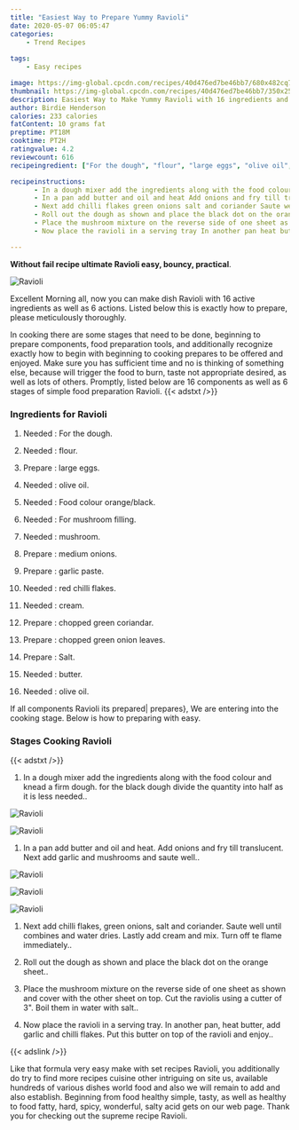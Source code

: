 ```yaml
---
title: "Easiest Way to Prepare Yummy Ravioli"
date: 2020-05-07 06:05:47
categories:
    - Trend Recipes
    
tags:
    - Easy recipes

image: https://img-global.cpcdn.com/recipes/40d476ed7be46bb7/680x482cq70/ravioli-recipe-main-photo.jpg
thumbnail: https://img-global.cpcdn.com/recipes/40d476ed7be46bb7/350x250cq70/ravioli-recipe-main-photo.jpg
description: Easiest Way to Make Yummy Ravioli with 16 ingredients and 6 stages of easy cooking.
author: Birdie Henderson
calories: 233 calories
fatContent: 10 grams fat
preptime: PT18M
cooktime: PT2H
ratingvalue: 4.2
reviewcount: 616
recipeingredient: ["For the dough", "flour", "large eggs", "olive oil", "Food colour orangeblack", "For mushroom filling", "mushroom", "medium onions", "garlic paste", "red chilli flakes", "cream", "chopped green coriandar", "chopped green onion leaves", "Salt", "butter", "olive oil"]

recipeinstructions: 
      - In a dough mixer add the ingredients along with the food colour and knead a firm dough for the black dough divide the quantity into half as it is less needed 
      - In a pan add butter and oil and heat Add onions and fry till translucent Next add garlic and mushrooms and saute well 
      - Next add chilli flakes green onions salt and coriander Saute well until combines and water dries Lastly add cream and mix Turn off te flame immediately 
      - Roll out the dough as shown and place the black dot on the orange sheet 
      - Place the mushroom mixture on the reverse side of one sheet as shown and cover with the other sheet on top Cut the raviolis using a cutter of 3 Boil them in water with salt 
      - Now place the ravioli in a serving tray In another pan heat butter add garlic and chilli flakes Put this butter on top of the ravioli and enjoy

---
```




**Without fail recipe ultimate Ravioli easy, bouncy, practical**. 


![Ravioli](https://img-global.cpcdn.com/recipes/40d476ed7be46bb7/680x482cq70/ravioli-recipe-main-photo.jpg "Ravioli")




Excellent Morning all, now you can make dish Ravioli with 16 active ingredients as well as 6 actions. Listed below this is exactly how to prepare, please meticulously thoroughly.

In cooking there are some stages that need to be done, beginning to prepare components, food preparation tools, and additionally recognize exactly how to begin with beginning to cooking prepares to be offered and enjoyed. Make sure you has sufficient time and no is thinking of something else, because will trigger the food to burn, taste not appropriate desired, as well as lots of others. Promptly, listed below are 16 components as well as 6 stages of simple food preparation Ravioli.
{{< adstxt />}}

### Ingredients for Ravioli


1. Needed  : For the dough.

1. Needed  : flour.

1. Prepare  : large eggs.

1. Needed  : olive oil.

1. Needed  : Food colour orange/black.

1. Needed  : For mushroom filling.

1. Needed  : mushroom.

1. Prepare  : medium onions.

1. Prepare  : garlic paste.

1. Needed  : red chilli flakes.

1. Needed  : cream.

1. Prepare  : chopped green coriandar.

1. Prepare  : chopped green onion leaves.

1. Prepare  : Salt.

1. Needed  : butter.

1. Needed  : olive oil.



If all components Ravioli its prepared| prepares}, We are entering into the cooking stage. Below is how to preparing with easy.

### Stages Cooking Ravioli

{{< adstxt />}}


1. In a dough mixer add the ingredients along with the food colour and knead a firm dough. for the black dough divide the quantity into half as it is less needed..



![Ravioli](https://img-global.cpcdn.com/steps/8ec7137d143a2545/160x128cq70/ravioli-recipe-step-1-photo.jpg" "Ravioli")

![Ravioli](https://img-global.cpcdn.com/steps/1ef4e39c25618903/160x128cq70/ravioli-recipe-step-1-photo.jpg" "Ravioli")



1. In a pan add butter and oil and heat. Add onions and fry till translucent. Next add garlic and mushrooms and saute well..



![Ravioli](https://img-global.cpcdn.com/steps/b09a3529809ebc8d/160x128cq70/ravioli-recipe-step-2-photo.jpg" "Ravioli")

![Ravioli](https://img-global.cpcdn.com/steps/c7c266557e0a6874/160x128cq70/ravioli-recipe-step-2-photo.jpg" "Ravioli")

![Ravioli](https://img-global.cpcdn.com/steps/9852442c51fd3a70/160x128cq70/ravioli-recipe-step-2-photo.jpg" "Ravioli")



1. Next add chilli flakes, green onions, salt and coriander. Saute well until combines and water dries. Lastly add cream and mix. Turn off te flame immediately..



1. Roll out the dough as shown and place the black dot on the orange sheet..



1. Place the mushroom mixture on the reverse side of one sheet as shown and cover with the other sheet on top. Cut the raviolis using a cutter of 3&#34;. Boil them in water with salt..



1. Now place the ravioli in a serving tray. In another pan, heat butter, add garlic and chilli flakes. Put this butter on top of the ravioli and enjoy..





{{< adslink />}}

Like that formula very easy make with set recipes Ravioli, you additionally do try to find more recipes cuisine other intriguing on site us, available hundreds of various dishes world food and also we will remain to add and also establish. Beginning from food healthy simple, tasty, as well as healthy to food fatty, hard, spicy, wonderful, salty acid gets on our web page. Thank you for checking out the supreme recipe Ravioli.
